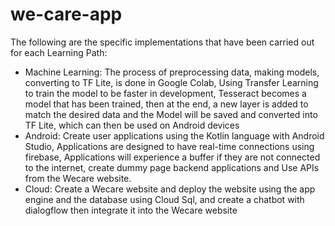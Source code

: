 # we-care-app
The following are the specific implementations that have been carried out for each Learning Path:
-	Machine Learning: The process of preprocessing data, making models, converting to TF Lite, is done in Google Colab, Using Transfer Learning to train the model to be faster in development, Tesseract becomes a model that has been trained, then at the end, a new layer is added to match the desired data and the Model will be saved and converted into TF Lite, which can then be used on Android devices
-	Android: Create user applications using the Kotlin language with Android Studio, Applications are designed to have real-time connections using firebase, Applications will experience a buffer if they are not connected to the internet, create dummy page backend applications and Use APIs from the Wecare website.
-	Cloud: Create a Wecare website and deploy the website using the app engine and the database using Cloud Sql, and create a chatbot with dialogflow then integrate it into the Wecare website

